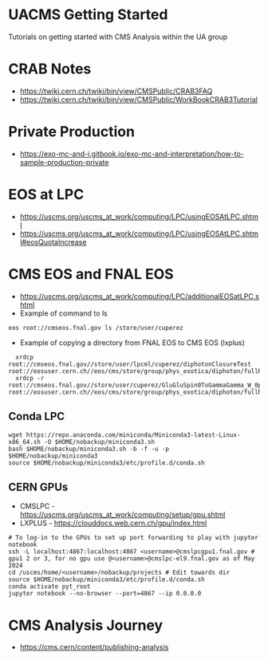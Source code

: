 # UACMS Getting Started
Tutorials on getting started with CMS Analysis within the UA group 

# CRAB Notes

* https://twiki.cern.ch/twiki/bin/view/CMSPublic/CRAB3FAQ
* https://twiki.cern.ch/twiki/bin/view/CMSPublic/WorkBookCRAB3Tutorial


# Private Production

* https://exo-mc-and-i.gitbook.io/exo-mc-and-interpretation/how-to-sample-production-private

# EOS at LPC 

* https://uscms.org/uscms_at_work/computing/LPC/usingEOSAtLPC.shtml
* https://uscms.org/uscms_at_work/computing/LPC/usingEOSAtLPC.shtml#eosQuotaIncrease

# CMS EOS and FNAL EOS 

* https://uscms.org/uscms_at_work/computing/LPC/additionalEOSatLPC.shtml
* Example of command to ls 
```
eos root://cmseos.fnal.gov ls /store/user/cuperez
```
* Example of copying a directory from FNAL EOS to CMS EOS (lxplus)
```
  xrdcp root://cmseos.fnal.gov//store/user/lpcml/cuperez/diphotonClosureTest root://eosuser.cern.ch//eos/cms/store/group/phys_exotica/diphoton/fullRun2/uzzie
  xrdcp -r root://cmseos.fnal.gov//store/user/cuperez/GluGluSpin0ToGammaGamma_W_0p014_M_750_TuneCP2_UL/RunIISummer20UL17_GEN root://eosuser.cern.ch//eos/cms/store/group/phys_exotica/diphoton/fullRun2/uzzie

```
## Conda LPC 

```
wget https://repo.anaconda.com/miniconda/Miniconda3-latest-Linux-x86_64.sh -O $HOME/nobackup/miniconda3.sh
bash $HOME/nobackup/miniconda3.sh -b -f -u -p $HOME/nobackup/miniconda3
source $HOME/nobackup/miniconda3/etc/profile.d/conda.sh
```

## CERN GPUs

* CMSLPC - https://uscms.org/uscms_at_work/computing/setup/gpu.shtml
* LXPLUS - https://clouddocs.web.cern.ch/gpu/index.html

```
# To log-in to the GPUs to set up port forwarding to play with jupyter notebook
ssh -L localhost:4867:localhost:4867 <username>@cmslpcgpu1.fnal.gov # gpu1 2 or 3, for no gpu use @<username>@cmslpc-el9.fnal.gov as of May 2024
cd /uscms/home/<username>/nobackup/projects # Edit towards dir
source $HOME/nobackup/miniconda3/etc/profile.d/conda.sh
conda activate pyt_root
jupyter notebook --no-browser --port=4867 --ip 0.0.0.0
```


# CMS Analysis Journey
* https://cms.cern/content/publishing-analysis


